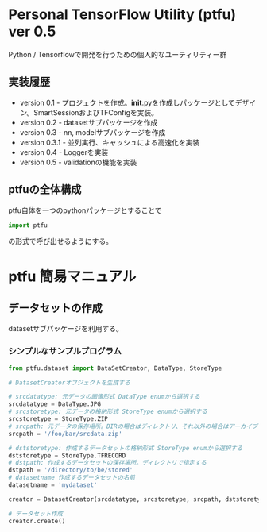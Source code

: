 # Personal TensorFlow Utility (ptfu) ver 0.5

Python / Tensorflowで開発を行うための個人的なユーティリティー群

## 実装履歴

* version 0.1 - プロジェクトを作成。__init__.pyを作成しパッケージとしてデザイン。SmartSessionおよびTFConfigを実装。
* version 0.2 - datasetサブパッケージを作成
* version 0.3 - nn, modelサブパッケージを作成
* version 0.3.1 - 並列実行、キャッシュによる高速化を実装
* version 0.4 - Loggerを実装
* version 0.5 - validationの機能を実装

## ptfuの全体構成

ptfu自体を一つのpythonパッケージとすることで
```python
import ptfu
```
の形式で呼び出せるようにする。


# ptfu 簡易マニュアル

## データセットの作成

datasetサブパッケージを利用する。

### シンプルなサンプルプログラム

```python
from ptfu.dataset import DataSetCreator, DataType, StoreType

# DatasetCreatorオブジェクトを生成する

# srcdatatype: 元データの画像形式 DataType enumから選択する
srcdatatype = DataType.JPG
# srcstoretype: 元データの格納形式 StoreType enumから選択する
srcstoretype = StoreType.ZIP
# srcpath: 元データの保存場所。DIRの場合はディレクトリ、それ以外の場合はアーカイブファイルを指定する
srcpath = '/foo/bar/srcdata.zip'

# dststoretype: 作成するデータセットの格納形式 StoreType enumから選択する
dststoretype = StoreType.TFRECORD
# dstpath: 作成するデータセットの保存場所。ディレクトリで指定する
dstpath = '/directory/to/be/stored'
# datasetname 作成するデータセットの名前
datasetname = 'mydataset'

creator = DatasetCreator(srcdatatype, srcstoretype, srcpath, dststoretype, dstpath, datasetname)

# データセット作成
creator.create()
```

